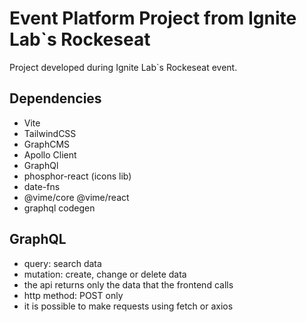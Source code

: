 # Event Platform Project from Ignite Lab`s Rockeseat

Project developed during Ignite Lab`s Rockeseat event.

## Dependencies

- Vite
- TailwindCSS
- GraphCMS
- Apollo Client
- GraphQl
- phosphor-react (icons lib)
- date-fns
- @vime/core @vime/react
- graphql codegen

## GraphQL

- query: search data
- mutation: create, change or delete data
- the api returns only the data that the frontend calls
- http method: POST only
- it is possible to make requests using fetch or axios
